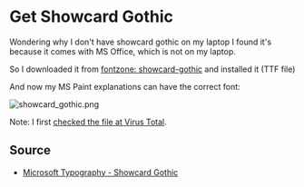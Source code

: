 ﻿# Get Showcard Gothic

Wondering why I don't have showcard gothic on my laptop I found it's because it comes with MS Office, which is not on my laptop.

So I downloaded it from [fontzone: showcard-gothic](http://fontzone.net/download/showcard-gothic) and installed it (TTF file)

And now my MS Paint explanations can have the correct font:

![showcard_gothic.png](showcard_gothic.png)

Note: I first [checked the file at Virus Total](https://www.virustotal.com/en/file/80cd2486979c2c18f9dd59277c0fd800959afa1ce23820dcf7bce31f208647af/analysis/1487741390/).

## Source

- [Microsoft Typography - Showcard Gothic](https://www.microsoft.com/typography/fonts/font.aspx?FMID=599)